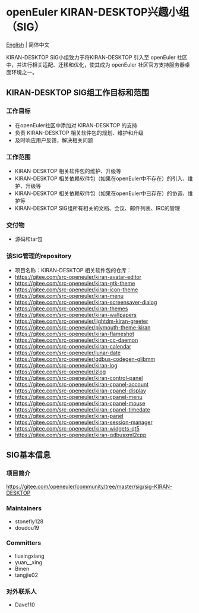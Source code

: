# openEuler KIRAN-DESKTOP兴趣小组（SIG）
[English](./sig-template.md) | 简体中文

KIRAN-DESKTOP SIG小组致力于将KIRAN-DESKTOP 引入至 openEuler 社区中，并进行相关适配、迁移和优化，使其成为 openEuler 社区官方支持服务器桌面环境之一。


## KIRAN-DESKTOP SIG组工作目标和范围

### 工作目标

- 在openEuler社区中添加对 KIRAN-DESKTOP  的支持 
- 负责 KIRAN-DESKTOP 相关软件包的规划、维护和升级
- 及时响应用户反馈，解决相关问题


### 工作范围

- KIRAN-DESKTOP 相关软件包的维护、升级等
- KIRAN-DESKTOP 相关依赖软件包（如果在openEuler中不存在）的引入、维护、升级等
- KIRAN-DESKTOP 相关依赖软件包（如果在openEuler中已存在）的协调、维护等
- KIRAN-DESKTOP SIG组所有相关的文档、会议、邮件列表、IRC的管理


### 交付物

- 源码和tar包


### 该SIG管理的repository

- 项目名称：KIRAN-DESKTOP
  相关软件包的仓库：
- https://gitee.com/src-openeuler/kiran-avatar-editor 
- https://gitee.com/src-openeuler/kiran-gtk-theme
- https://gitee.com/src-openeuler/kiran-icon-theme
- https://gitee.com/src-openeuler/kiran-menu
- https://gitee.com/src-openeuler/kiran-screensaver-dialog
- https://gitee.com/src-openeuler/kiran-themes
- https://gitee.com/src-openeuler/kiran-wallpapers
- https://gitee.com/src-openeuler/lightdm-kiran-greeter
- https://gitee.com/src-openeuler/plymouth-theme-kiran
- https://gitee.com/src-openeuler/kiran-flameshot
- https://gitee.com/src-openeuler/kiran-cc-daemon
- https://gitee.com/src-openeuler/kiran-calendar
- https://gitee.com/src-openeuler/lunar-date
- https://gitee.com/src-openeuler/gdbus-codegen-glibmm
- https://gitee.com/src-openeuler/kiran-log
- https://gitee.com/src-openeuler/zlog
- https://gitee.com/src-openeuler/kiran-control-panel
- https://gitee.com/src-openeuler/kiran-cpanel-account
- https://gitee.com/src-openeuler/kiran-cpanel-display
- https://gitee.com/src-openeuler/kiran-cpanel-menu
- https://gitee.com/src-openeuler/kiran-cpanel-mouse
- https://gitee.com/src-openeuler/kiran-cpanel-timedate
- https://gitee.com/src-openeuler/kiran-panel
- https://gitee.com/src-openeuler/kiran-session-manager
- https://gitee.com/src-openeuler/kiran-widgets-qt5
- https://gitee.com/src-openeuler/kiran-qdbusxml2cpp

## SIG基本信息

### 项目简介

 https://gitee.com/openeuler/community/tree/master/sig/sig-KIRAN-DESKTOP

### Maintainers
- stonefly128
- doudou19

### Committers
- liuxingxiang
- yuan__xing 
- Bmen
- tangjie02

### 对外联系人
- Dave110



